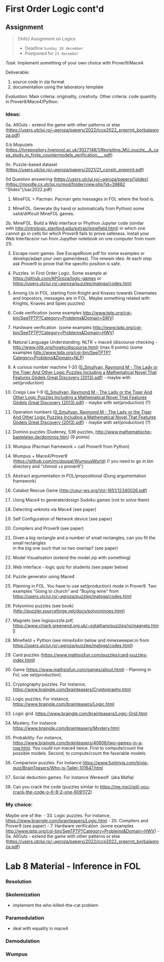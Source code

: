 # First Order Logic cont'd

## Assignment 

> [!info] Assignment on Logics
> - Deadline `Sunday 18 december`
> - Postponed for `23 december`

_Task:_ Implement something of your own choice with Prover9/Mace4.

Deliverable:
1.  source code in zip format
2.  documentation using the laboratory template

_Evaluation:_
Main criteria: originality, creativity.
Other criteria: code quantity in Prover9/Mace4/Python.

### Ideas: 

0a. AllOuts - extend the game with other patterns or else (https://users.utcluj.ro/~agroza/papers/2022/iccp2022_preprint_borbalagroza.pdf)

0.b Mupuzels (https://livrepository.liverpool.ac.uk/3027148/1/Revisiting_MU_puzzle__A_case_study_in_finite_countermodels_verification___.pdf)

0c. Puzzle-based dataset (https://users.utcluj.ro/~agroza/papers/2021/21_consilr_preprint.pdf)

0d Question answering (https://users.utcluj.ro/~agroza/papers/[slides](https://moodle.cs.utcluj.ro/mod/folder/view.php?id=39882 "Slides")/sac2022.pdf)

1. MineFOL + Pacman. Pacman gets messages in FOL where the food is.

2. MineFOL. Generate (by hand or automatically from Python) some valid/difficult MineFOL games.

2b. MineFOL. Build a Web interface or Phython Jupyter code (similar with http://intrologic.stanford.edu/extras/minefield.html) in which one cannot go in cells for which Prover9 fails to prove safeness. Install your Web Interface/or run from Jupyther notebook on one computer from room 21).

3. Escape room games. See EscapeRoom.pdf for some examples or develop/adapt your own game/ideas). The nmeain ides: At each step ask Prover9 to prove that the specific position is safe.

4. Puzzles  in First Order Logic. Some example at https://github.com/APGroza/logic-games or https://users.utcluj.ro/~agroza/puzzles/maloga/codes.html

5. Among Us in FOL. starting from Knight and Knaves towards Crewmates and Impostors, messages are in FOL. Maybe something related with Knights, Knaves and Spies puzzles)

6. Code verification (some examples http://www.tptp.org/cgi-bin/SeeTPTP?Category=Problems&Domain=SWV)

7. Hardware verification  (some examples http://www.tptp.org/cgi-bin/SeeTPTP?Category=Problems&Domain=HWV)

8. Natural Language Understanding: NLTK + mace4 (discourse checking - http://www.nltk.org/howto/discourse.html) (max 9 points) (some examples http://www.tptp.org/cgi-bin/SeeTPTP?Category=Problems&Domain=NLP)

9. A curious number machine 1-20 ([0_Smullyan, Raymond M - The Lady or the Tiger And Other Logic Puzzles Including a Mathematical Novel That Features Gödels Great Discovery (2013).pdf](https://moodle.cs.utcluj.ro/pluginfile.php/93142/mod_wiki/attachments/92//0_Smullyan%2C%20Raymond%20M%20-%20The%20Lady%20or%20the%20Tiger%20And%20Other%20Logic%20Puzzles%20Including%20a%20Mathematical%20Novel%20That%20Features%20G%C3%B6dels%20Great%20Discovery%20%282013%29.pdf?forcedownload=1)) - maybe with set(production)

10. Craigs Law 1-9 ([0_Smullyan, Raymond M - The Lady or the Tiger And Other Logic Puzzles Including a Mathematical Novel That Features Gödels Great Discovery (2013).pdf](https://moodle.cs.utcluj.ro/pluginfile.php/93142/mod_wiki/attachments/92//0_Smullyan%2C%20Raymond%20M%20-%20The%20Lady%20or%20the%20Tiger%20And%20Other%20Logic%20Puzzles%20Including%20a%20Mathematical%20Novel%20That%20Features%20G%C3%B6dels%20Great%20Discovery%20%282013%29.pdf?forcedownload=1)) - maybe with set(production) (?)

11. Operation numbers ([0_Smullyan, Raymond M - The Lady or the Tiger And Other Logic Puzzles Including a Mathematical Novel That Features Gödels Great Discovery (2013).pdf](https://moodle.cs.utcluj.ro/pluginfile.php/93142/mod_wiki/attachments/92//0_Smullyan%2C%20Raymond%20M%20-%20The%20Lady%20or%20the%20Tiger%20And%20Other%20Logic%20Puzzles%20Including%20a%20Mathematical%20Novel%20That%20Features%20G%C3%B6dels%20Great%20Discovery%20%282013%29.pdf?forcedownload=1)) - maybe with set(production) (?)

12. Domino puzzles (Dudeney, 536 puzzles, http://www.mathematische-basteleien.de/dominos.htm) (9 points)

13. Wumpus (Pacman framework + call Prover9 from Python)

14. Wumpus + Mace4/Prover9 (https://github.com/mcdougal/WumpusWorld) (! you need to go in bin directory and "chmod +x prover9")

15. Abstract argumentation in FOL/propositional (Dung argumentation framework)

16. Catabot Rescue Game (http://ceur-ws.org/Vol-1651/12340026.pdf)

17. Using Mace4 to generate/design Sudoku games (not to solve them)

18. Detecting unknots via Mace4 (see paper)

19. Self Configuration of Network device (see paper)

20. Compilers and Prover9 (see paper)

21. Given a big rectangle and a number of small rectangles, can you fit the small rectangles  
in the big one such that no two overlap? (see paper)

22. Model Visualisation (extend the model.zip with something)

23. Web interface - logic quiz for students (see paper below)

24. Puzzle generator using Mace4

25. Planning in FOL. You have to use set(production) mode in Prover9. Two examples "Going to church" and "Buying wine" from https://users.utcluj.ro/~agroza/puzzles/maloga/codes.html

26. Polyomino puzzles (see book) (http://puzzler.sourceforge.net/docs/polyominoes.html)

27. Magnets (see logicpuzzle.pdf, https://www.chiark.greenend.org.uk/~sgtatham/puzzles/js/magnets.html)

29. Minefield + Python (see mine4x4in below and minesweeper.in from https://users.utcluj.ro/~agroza/puzzles/maloga/codes.html)

30. Card puzzles (https://www.mathsisfun.com/puzzles/card-puzzles-index.html)

31. Game (https://www.mathsisfun.com/games/allout.html) - Planning in Fol; use set(production).

32. Cryptography puzzles. For instance, https://www.braingle.com/brainteasers/Cryptography.html

33. Logic puzzles. For instance, https://www.braingle.com/brainteasers/Logic.html

34. Logic grid. https://www.braingle.com/brainteasers/Logic-Grid.html

35. Mystery. For instance https://www.braingle.com/brainteasers/Mystery.html

36. Probability. For instance, https://www.braingle.com/brainteasers/40606/two-games-in-a-row.html. You could run mace4 twice. First to compute/count the possible models. Second, to compute/count the favorable models.

37. Comparison puzzles. For instance https://www.funtrivia.com/trivia-quiz/BrainTeasers/Who-is-Taller-101647.html

38. Social deduction games. For instance Werewolf  (aka Mafia)

39. Can you crack the code (puzzles similar to https://me.me/i/will-you-crack-the-code-o-6-8-2-one-6091172)

### My choice:
Maybe one of the:
	- 33. Logic puzzles. For instance, https://www.braingle.com/brainteasers/Logic.html
	- 20. Compilers and Prover9 (see paper)
	- 7. Hardware verification  (some examples http://www.tptp.org/cgi-bin/SeeTPTP?Category=Problems&Domain=HWV)
	- 0a. AllOuts - extend the game with other patterns or else (https://users.utcluj.ro/~agroza/papers/2022/iccp2022_preprint_borbalagroza.pdf)

# Lab 8 Material - Inference in FOL
### Resolution

### Skolemization
- implement the who-killed-the-cat problem

### Paramodulation
- deal with equality in mace4
### Demodulation


### Wumpus